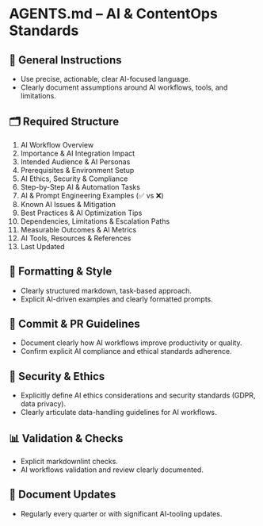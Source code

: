 # AGENTS.md – AI & ContentOps Standards

## 📌 General Instructions
- Use precise, actionable, clear AI-focused language.
- Clearly document assumptions around AI workflows, tools, and limitations.

## 🗂️ Required Structure
1. AI Workflow Overview
2. Importance & AI Integration Impact
3. Intended Audience & AI Personas
4. Prerequisites & Environment Setup
5. AI Ethics, Security & Compliance
6. Step-by-Step AI & Automation Tasks
7. AI & Prompt Engineering Examples (✅ vs ❌)
8. Known AI Issues & Mitigation
9. Best Practices & AI Optimization Tips
10. Dependencies, Limitations & Escalation Paths
11. Measurable Outcomes & AI Metrics
12. AI Tools, Resources & References
13. Last Updated

## 🤖 Formatting & Style
- Clearly structured markdown, task-based approach.
- Explicit AI-driven examples and clearly formatted prompts.

## 🚩 Commit & PR Guidelines
- Document clearly how AI workflows improve productivity or quality.
- Confirm explicit AI compliance and ethical standards adherence.

## 🔐 Security & Ethics
- Explicitly define AI ethics considerations and security standards (GDPR, data privacy).
- Clearly articulate data-handling guidelines for AI workflows.

## 📊 Validation & Checks
- Explicit markdownlint checks.
- AI workflows validation and review clearly documented.

## 🔄 Document Updates
- Regularly every quarter or with significant AI-tooling updates.

